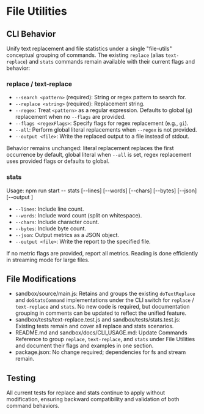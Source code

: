 # File Utilities

## CLI Behavior

Unify text replacement and file statistics under a single "file-utils" conceptual grouping of commands. The existing `replace` (alias `text-replace`) and `stats` commands remain available with their current flags and behavior:

### replace / text-replace

- `--search <pattern>` (required): String or regex pattern to search for.
- `--replace <string>` (required): Replacement string.
- `--regex`: Treat `<pattern>` as a regular expression. Defaults to global (`g`) replacement when no `--flags` are provided.
- `--flags <regexFlags>`: Specify flags for regex replacement (e.g., `gi`).
- `--all`: Perform global literal replacements when `--regex` is not provided.
- `--output <file>`: Write the replaced output to a file instead of stdout.

Behavior remains unchanged: literal replacement replaces the first occurrence by default, global literal when `--all` is set, regex replacement uses provided flags or defaults to global.

### stats

Usage: npm run start -- stats <filePath> [--lines] [--words] [--chars] [--bytes] [--json] [--output <file>]

- `--lines`: Include line count.
- `--words`: Include word count (split on whitespace).
- `--chars`: Include character count.
- `--bytes`: Include byte count.
- `--json`: Output metrics as a JSON object.
- `--output <file>`: Write the report to the specified file.

If no metric flags are provided, report all metrics. Reading is done efficiently in streaming mode for large files.

## File Modifications

- sandbox/source/main.js: Retains and groups the existing `doTextReplace` and `doStatsCommand` implementations under the CLI switch for `replace` / `text-replace` and `stats`. No new code is required, but documentation grouping in comments can be updated to reflect the unified feature.
- sandbox/tests/text-replace.test.js and sandbox/tests/stats.test.js: Existing tests remain and cover all replace and stats scenarios.
- README.md and sandbox/docs/CLI_USAGE.md: Update Commands Reference to group `replace`, `text-replace`, and `stats` under File Utilities and document their flags and examples in one section.
- package.json: No change required; dependencies for fs and stream remain.

## Testing

All current tests for replace and stats continue to apply without modification, ensuring backward compatibility and validation of both command behaviors.